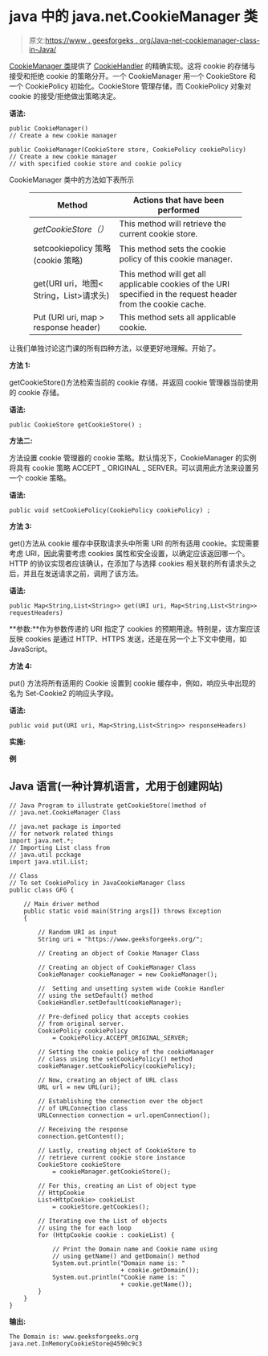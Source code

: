 # java 中的 java.net.CookieManager 类

> 原文:[https://www . geesforgeks . org/Java-net-cookiemanager-class-in-Java/](https://www.geeksforgeeks.org/java-net-cookiemanager-class-in-java/)

[CookieManager 类](https://www.geeksforgeeks.org/java-net-httpcookie-java/)提供了 [CookieHandler](https://www.geeksforgeeks.org/java-net-httpcookie-java/) 的精确实现。这将 cookie 的存储与接受和拒绝 cookie 的策略分开。一个 CookieManager 用一个 CookieStore 和一个 CookiePolicy 初始化。CookieStore 管理存储，而 CookiePolicy 对象对 cookie 的接受/拒绝做出策略决定。

**语法:**

```
public CookieManager()
// Create a new cookie manager
```

```
public CookieManager(CookieStore store, CookiePolicy cookiePolicy)
// Create a new cookie manager 
// with specified cookie store and cookie policy
```

CookieManager 类中的方法如下表所示

<figure class="table">

| **Method** | Actions that have been performed |
| --- | --- |
| *getCookieStore（）* | This method will retrieve the current cookie store. |
| setcookiepolicy 策略(cookie 策略) | This method sets the cookie policy of this cookie manager. |
| get(URI uri，地图< String，List<string>>请求头)</string> | This method will get all applicable cookies of the URI specified in the request header from the cookie cache. |
| Put (URI uri, map > response header) | This method sets all applicable cookie. |

</figure>

让我们单独讨论这门课的所有四种方法，以便更好地理解。开始了。

**方法 1:**

getCookieStore()方法检索当前的 cookie 存储，并返回 cookie 管理器当前使用的 cookie 存储。

**语法:**

```
public CookieStore getCookieStore() ;
```

**方法二:**

方法设置 cookie 管理器的 cookie 策略。默认情况下，CookieManager 的实例将具有 cookie 策略 ACCEPT _ ORIGINAL _ SERVER。可以调用此方法来设置另一个 cookie 策略。

**语法:**

```
public void setCookiePolicy(CookiePolicy cookiePolicy) ;
```

**方法 3:**

get()方法从 cookie 缓存中获取请求头中所需 URI 的所有适用 cookie。实现需要考虑 URI，因此需要考虑 cookies 属性和安全设置，以确定应该返回哪一个。HTTP 的协议实现者应该确认，在添加了与选择 cookies 相关联的所有请求头之后，并且在发送请求之前，调用了该方法。

**语法:**

```
public Map<String,List<String>> get(URI uri, Map<String,List<String>> requestHeaders)
```

**参数:**作为参数传递的 URI 指定了 cookies 的预期用途。特别是，该方案应该反映 cookies 是通过 HTTP、HTTPS 发送，还是在另一个上下文中使用，如 JavaScript。

**方法 4:**

put() 方法将所有适用的 Cookie 设置到 cookie 缓存中，例如，响应头中出现的名为 Set-Cookie2 的响应头字段。

**语法:**

```
public void put(URI uri, Map<String,List<String>> responseHeaders)
```

**实施:**

**例**

## Java 语言(一种计算机语言，尤用于创建网站)

```
// Java Program to illustrate getCookieStore()method of
// java.net.CookieManager Class

// java.net package is imported
// for network related things
import java.net.*;
// Importing List class from
// java.util pcckage
import java.util.List;

// Class
// To set CookiePolicy in JavaCookieManager Class
public class GFG {

    // Main driver method
    public static void main(String args[]) throws Exception
    {

        // Random URI as input
        String uri = "https://www.geeksforgeeks.org/";

        // Creating an object of Cookie Manager Class

        // Creating an object of CookieManager Class
        CookieManager cookieManager = new CookieManager();

        //  Setting and unsetting system wide Cookie Handler
        // using the setDefault() method
        CookieHandler.setDefault(cookieManager);

        // Pre-defined policy that accepts cookies
        // from original server.
        CookiePolicy cookiePolicy
            = CookiePolicy.ACCEPT_ORIGINAL_SERVER;

        // Setting the cookie policy of the cookieManager
        // class using the setCookiePolicy() method
        cookieManager.setCookiePolicy(cookiePolicy);

        // Now, creating an object of URL class
        URL url = new URL(uri);

        // Establishing the connection over the object
        // of URLConnection class
        URLConnection connection = url.openConnection();

        // Receiving the response
        connection.getContent();

        // Lastly, creating object of CookieStore to
        // retrieve current cookie store instance
        CookieStore cookieStore
            = cookieManager.getCookieStore();

        // For this, creating an List of object type
        // HttpCookie
        List<HttpCookie> cookieList
            = cookieStore.getCookies();

        // Iterating ove the List of objects
        // using the for each loop
        for (HttpCookie cookie : cookieList) {

            // Print the Domain name and Cookie name using
            // using getName() and getDomain() method
            System.out.println("Domain name is: "
                               + cookie.getDomain());
            System.out.println("Cookie name is: "
                               + cookie.getName());
        }
    }
}
```

**输出:**

```
The Domain is: www.geeksforgeeks.org
java.net.InMemoryCookieStore@4590c9c3
```